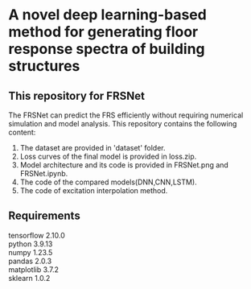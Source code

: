 # A novel deep learning-based method for generating floor response spectra of building structures  
## This repository for FRSNet
The FRSNet can predict the FRS efficiently without requiring numerical simulation and model analysis.
This repository contains the following content:
1. The dataset are provided in 'dataset' folder.
2. Loss curves of the final model is provided in loss.zip.
3. Model architecture and its code is provided in FRSNet.png and FRSNet.ipynb.
4. The code of the compared models(DNN,CNN,LSTM).
5. The code of excitation interpolation method.
## Requirements
tensorflow 2.10.0  
python 3.9.13  
numpy 1.23.5  
pandas 2.0.3  
matplotlib 3.7.2  
sklearn 1.0.2  
